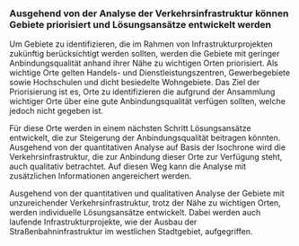 ### Ausgehend von der Analyse der Verkehrsinfrastruktur können Gebiete priorisiert und Lösungsansätze entwickelt werden

Um Gebiete zu identifizieren, die im Rahmen von Infrastrukturprojekten zukünftig berücksichtigt werden sollten, werden die
Gebiete mit geringer Anbindungsqualität anhand ihrer Nähe zu wichtigen Orten priorisiert. Als wichtige Orte gelten Handels-
und Dienstleistungszentren, Gewerbegebiete sowie Hochschulen und dicht besiedelte Wohngebiete. Das Ziel der Priorisierung
ist es, Orte zu identifizieren die aufgrund der Ansammlung wichtiger Orte über eine gute Anbindungsqualität verfügen sollten,
welche jedoch nicht gegeben ist.


Für diese Orte werden in einem nächsten Schritt Lösungsansätze entwickelt, die zur Steigerung der Anbindungsqualität
beitragen könnten. Ausgehend von der quantitativen Analyse auf Basis der Isochrone wird die Verkehrsinfrastruktur, die
zur Anbindung dieser Orte zur Verfügung steht, auch qualitativ betrachtet. Auf diesen Weg kann die Analyse mit
zusätzlichen Informationen angereichert werden. 

Ausgehend von der quantitativen und qualitativen Analyse der Gebiete mit unzureichender Verkehrsinfrastruktur, trotz
der Nähe zu wichtigen Orten, werden individuelle Lösungsansätze entwickelt. Dabei werden auch laufende
Infrastrukturprojekte, wie der Ausbau der Straßenbahninfrastruktur im westlichen Stadtgebiet, aufgegriffen.
